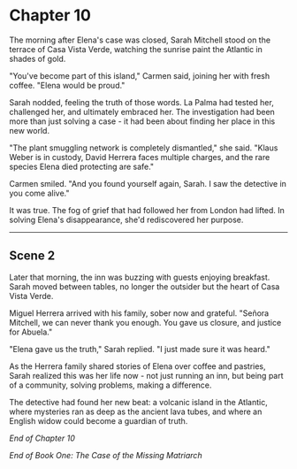 # Chapter 10

The morning after Elena's case was closed, Sarah Mitchell stood on the terrace of Casa Vista Verde, watching the sunrise paint the Atlantic in shades of gold.

"You've become part of this island," Carmen said, joining her with fresh coffee. "Elena would be proud."

Sarah nodded, feeling the truth of those words. La Palma had tested her, challenged her, and ultimately embraced her. The investigation had been more than just solving a case - it had been about finding her place in this new world.

"The plant smuggling network is completely dismantled," she said. "Klaus Weber is in custody, David Herrera faces multiple charges, and the rare species Elena died protecting are safe."

Carmen smiled. "And you found yourself again, Sarah. I saw the detective in you come alive."

It was true. The fog of grief that had followed her from London had lifted. In solving Elena's disappearance, she'd rediscovered her purpose.

---

## Scene 2

Later that morning, the inn was buzzing with guests enjoying breakfast. Sarah moved between tables, no longer the outsider but the heart of Casa Vista Verde.

Miguel Herrera arrived with his family, sober now and grateful. "Señora Mitchell, we can never thank you enough. You gave us closure, and justice for Abuela."

"Elena gave us the truth," Sarah replied. "I just made sure it was heard."

As the Herrera family shared stories of Elena over coffee and pastries, Sarah realized this was her life now - not just running an inn, but being part of a community, solving problems, making a difference.

The detective had found her new beat: a volcanic island in the Atlantic, where mysteries ran as deep as the ancient lava tubes, and where an English widow could become a guardian of truth.

*End of Chapter 10*

*End of Book One: The Case of the Missing Matriarch*